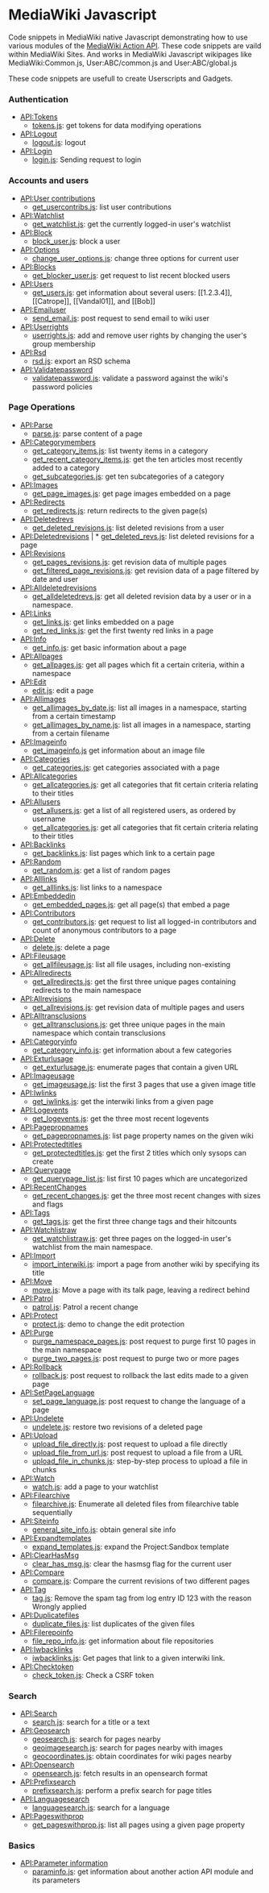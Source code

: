 # MediaWiki Javascript
Code snippets in MediaWiki native Javascript demonstrating how to use various modules of the [MediaWiki Action API](https://www.mediawiki.org/wiki/API:Main_page). These code snippets are vaild within MediaWiki Sites. And works in MediaWiki Javascript wikipages like MediaWiki:Common.js, User:ABC/common.js
and User:ABC/global.js

These code snippets are usefull to create Userscripts and Gadgets.

### Authentication
* [API:Tokens](https://www.mediawiki.org/wiki/API:Tokens)
  * [tokens.js](tokens.js): get tokens for data modifying operations
* [API:Logout](https://www.mediawiki.org/wiki/API:Logout)
  * [logout.js](logout.js): logout
* [API:Login](https://www.mediawiki.org/wiki/API:Login)
  * [login.js](login.js): Sending request to login

### Accounts and users 
* [API:User contributions](https://www.mediawiki.org/wiki/API:User_contributions)
  *  [get_usercontribs.js](get_usercontribs.js): list user contributions
* [API:Watchlist](https://www.mediawiki.org/wiki/API:Watchlist)
  * [get_watchlist.js](get_watchlist.js): get the currently logged-in user's watchlist
* [API:Block](https://www.mediawiki.org/wiki/API:Block)
  * [block_user.js](block_user.js): block a user
* [API:Options](https://www.mediawiki.org/wiki/API:Options)
  * [change_user_options.js](change_user_options.js): change three options for current user
* [API:Blocks](https://www.mediawiki.org/wiki/API:Blocks)
  * [get_blocker_user.js](get_blocked_user.js): get request to list recent blocked users
* [API:Users](https://www.mediawiki.org/wiki/API:Users)
  * [get_users.js](get_users.js): get information about several users: [[1.2.3.4]], [[Catrope]], [[Vandal01]], and [[Bob]]
* [API:Emailuser](https://www.mediawiki.org/wiki/API:Emailuser)
  * [send_email.js](send_email.js): post request to send email to wiki user
* [API:Userrights](https://www.mediawiki.org/wiki/API:Userrights)
  * [userrights.js](userrights.js): add and remove user rights by changing the user's group membership
* [API:Rsd](https://www.mediawiki.org/wiki/API:Rsd)
  *  [rsd.js](rsd.js): export an RSD schema
* [API:Validatepassword](https://www.mediawiki.org/wiki/API:validatepassword)
  *  [validatepassword.js](validatepassword.js): validate a password against the wiki's password policies

### Page Operations
* [API:Parse](https://www.mediawiki.org/wiki/API:Parse)
  *  [parse.js](parse.js): parse content of a page
* [API:Categorymembers](https://www.mediawiki.org/wiki/API:Categorymembers)
  *  [get_category_items.js](get_category_items.js): list twenty items in a category
  *  [get_recent_category_items.js](get_recent_category_items.js): get the ten articles most recently added to a category
  *  [get_subcategories.js](get_subcategories.js): get ten subcategories of a category
* [API:Images](https://www.mediawiki.org/wiki/API:Images)
  * [get_page_images.js](get_page_images.js): get page images embedded on a page
* [API:Redirects](https://www.mediawiki.org/wiki/API:Redirects)
  *  [get_redirects.js](get_redirects.js): return redirects to the given page(s)
* [API:Deletedrevs](https://www.mediawiki.org/wiki/API:Deletedrevs)
  *  [get_deleted_revisions.js](get_deleted_revisions.js): list deleted revisions from a user
* [API:Deletedrevisions](https://www.mediawiki.org/wiki/API:Deletedrevisions)
| *  [get_deleted_revs.js](get_deleted_revs.js): list deleted revisions for a page 
* [API:Revisions](https://www.mediawiki.org/wiki/API:Revisions)
  *  [get_pages_revisions.js](get_pages_revisions.js): get revision data of multiple pages
  *  [get_filtered_page_revisions.js](get_filtered_page_revisions.js): get revision data of a page filtered by date and user
* [API:Alldeletedrevisions](https://www.mediawiki.org/wiki/API:Alldeletedrevisions)
  *  [get_alldeletedrevs.js](get_alldeletedrevs.js): get all deleted revision data by a user or in a namespace.
* [API:Links](https://www.mediawiki.org/wiki/API:Links)
  *  [get_links.js](get_links.js): get links embedded on a page
  *  [get_red_links.js](get_red_links.js): get the first twenty red links in a page
* [API:Info](https://www.mediawiki.org/wiki/API:Info)
  * [get_info.js](get_info.js): get basic information about a page
* [API:Allpages](https://www.mediawiki.org/wiki/API:Allpages)
  * [get_allpages.js](get_allpages.js): get all pages which fit a certain criteria, within a namespace
* [API:Edit](https://www.mediawiki.org/wiki/API:Edit)
  * [edit.js](edit.js): edit a page
* [API:Allimages](https://www.mediawiki.org/wiki/API:Allimages)
  * [get_allimages_by_date.js](get_allimages_by_date.js): list all images in a namespace, starting from a certain timestamp 
  * [get_allimages_by_name.js](get_allimages_by_name.js): list all images in a namespace, starting from a certain filename
* [API:Imageinfo](https://www.mediawiki.org/wiki/API:Imageinfo)
  * [get_imageinfo.js](get_imageinfo.js) get information about an image file
* [API:Categories](https://www.mediawiki.org/wiki/API:Categories)
  * [get_categories.js](get_categories.js): get categories associated with a page
* [API:Allcategories](https://www.mediawiki.org/wiki/API:Allcategories)
  * [get_allcategories.js](get_allcategories.js): get all categories that fit certain criteria relating to their titles
* [API:Allusers](https://www.mediawiki.org/wiki/API:Allusers)
  * [get_allusers.js](get_allusers.js): get a list of all registered users, as ordered by username
  * [get_allcategories.js](get_allcategories.js): get all categories that fit certain criteria relating to their titles
* [API:Backlinks](https://www.mediawiki.org/wiki/API:Backlinks)
  * [get_backlinks.js](get_backlinks.js): list pages which link to a certain page
* [API:Random](https://www.mediawiki.org/wiki/API:Backlinks)
  * [get_random.js](get_random.js): get a list of random pages 
* [API:Alllinks](https://www.mediawiki.org/wiki/API:Alllinks)
  * [get_alllinks.js](get_alllinks.js): list links to a namespace
* [API:Embeddedin](https://www.mediawiki.org/wiki/API:Embeddedin)
  * [get_embedded_pages.js](get_embedded_pages.js): get all page(s) that embed a page
* [API:Contributors](https://www.mediawiki.org/wiki/API:Contributors)
  * [get_contributors.js](get_contributors.js): get request to list all logged-in contributors and count of 
  anonymous contributors to a page
* [API:Delete](https://www.mediawiki.org/wiki/API:Delete)
  * [delete.js](delete.js): delete a page
* [API:Fileusage](https://www.mediawiki.org/wiki/API:Fileusage)
  * [get_allfileusage.js](get_allfileusage.js): list all file usages, including non-existing
* [API:Allredirects](https://www.mediawiki.org/wiki/API:Allredirects)
  * [get_allredirects.js](get_allredirects.js): get the first three unique pages containing redirects to the main namespace
* [API:Allrevisions](https://www.mediawiki.org/wiki/API:Allrevisions)
  * [get_allrevisions.js](get_allrevisions.js): get revision data of multiple pages and users
* [API:Alltransclusions](https://www.mediawiki.org/wiki/API:Alltransclusions)
  * [get_alltransclusions.js](get_alltransclusions.js): get three unique pages in the main namespace which contain transclusions
* [API:Categoryinfo](https://www.mediawiki.org/wiki/API:Categoryinfo)
  * [get_category_info.js](get_category_info.js): get information about a few categories
* [API:Exturlusage](https://www.mediawiki.org/wiki/API:Exturlusage)
  * [get_exturlusage.js](get_exturlusage.js): enumerate pages that contain a given URL
* [API:Imageusage](https://www.mediawiki.org/wiki/API:Imageusage)
  * [get_imageusage.js](get_imageusage.js): list the first 3 pages that use a given image title
* [API:Iwlinks](https://www.mediawiki.org/wiki/API:Iwlinks)
  * [get_iwlinks.js](get_iwlinks.js): get the interwiki links from a given page
* [API:Logevents](https://www.mediawiki.org/wiki/API:Logevents)
  * [get_logevents.js](get_logevents.js): get the three most recent logevents
* [API:Pagepropnames](https://www.mediawiki.org/wiki/API:Pagepropnames)
  * [get_pagepropnames.js](get_pagepropnames.js): list page property names on the given wiki
* [API:Protectedtitles](https://www.mediawiki.org/wiki/API:Protectedtitles)
  * [get_protectedtitles.js](get_protectedtitles.js): get the first 2 titles which only sysops can create
* [API:Querypage](https://www.mediawiki.org/wiki/API:Querypage)
  * [get_querypage_list.js](get_querypage_list.js): list first 10 pages which are uncategorized
* [API:RecentChanges](https://www.mediawiki.org/wiki/API:RecentChanges)
  * [get_recent_changes.js](get_recent_changes.js): get the three most recent changes with sizes and flags
* [API:Tags](https://www.mediawiki.org/wiki/API:Tags)
  * [get_tags.js](get_tags.js): get the first three change tags and their hitcounts
* [API:Watchlistraw](https://www.mediawiki.org/wiki/API:Watchlistraw)
  * [get_watchlistraw.js](get_watchlistraw.js): get three pages on the logged-in user's watchlist from the main namespace.
* [API:Import](https://www.mediawiki.org/wiki/API:Import)
  * [import_interwiki.js](import_interwiki.js): import a page from another wiki by specifying its title
* [API:Move](https://www.mediawiki.org/wiki/API:Move)
  * [move.js](move.js): Move a page with its talk page, leaving a redirect behind
* [API:Patrol](https://www.mediawiki.org/wiki/API:Patrol)
  * [patrol.js](patrol.js): Patrol a recent change
* [API:Protect](https://www.mediawiki.org/wiki/API:Protect)
  * [protect.js](protect.js): demo to change the edit protection
* [API:Purge](https://www.mediawiki.org/wiki/API:Purge)
  * [purge_namespace_pages.js](purge_namespace_pages.js): post request to purge first 10 pages in the main namespace
  * [purge_two_pages.js](purge_two_pages.js): post request to purge two or more pages
* [API:Rollback](https://www.mediawiki.org/wiki/API:Rollback)
  * [rollback.js](rollback.js): post request to rollback the last edits made to a given page
* [API:SetPageLanguage](https://www.mediawiki.org/wiki/API:SetPageLanguage)
  * [set_page_language.js](set_page_language.js): post request to change the language of a page
* [API:Undelete](https://www.mediawiki.org/wiki/API:Undelete)
  * [undelete.js](undelete.js): restore two revisions of a deleted page
* [API:Upload](https://www.mediawiki.org/wiki/API:Upload)
  * [upload_file_directly.js](upload_file_directly.js): post request to upload a file directly
  * [upload_file_from_url.js](upload_file_from_url.js): post request to upload a file from a URL
  * [upload_file_in_chunks.js](upload_file_in_chunks.js): step-by-step process to upload a file in chunks
* [API:Watch](https://www.mediawiki.org/wiki/API:Watch)
  * [watch.js](watch.js): add a page to your watchlist
* [API:Filearchive](https://www.mediawiki.org/wiki/API:Filearchive)
  * [filearchive.js](filearchive.js): Enumerate all deleted files from filearchive table sequentially
* [API:Siteinfo](https://www.mediawiki.org/wiki/API:Siteinfo)
  * [general_site_info.js](general_site_info.js): obtain general site info
* [API:Expandtemplates](https://www.mediawiki.org/wiki/API:Expandtemplates)
  * [expand_templates.js](expand_templates.js): expand the Project:Sandbox template
* [API:ClearHasMsg](https://www.mediawiki.org/wiki/API:ClearHasMsg)
  * [clear_has_msg.js](clear_has_msg.js): clear the hasmsg flag for the current user
* [API:Compare](https://www.mediawiki.org/wiki/API:Compare)
  * [compare.js](compare.js): Compare the current revisions of two different pages
* [API:Tag](https://www.mediawiki.org/wiki/API:Tag)
  * [tag.js](tag.js): Remove the spam tag from log entry ID 123 with the reason Wrongly applied
* [API:Duplicatefiles](https://www.mediawiki.org/wiki/API:Duplicatefiles)
  * [duplicate_files.js](duplicate_files.js): list duplicates of the given files
* [API:Filerepoinfo](https://www.mediawiki.org/wiki/API:Filerepoinfo)
  * [file_repo_info.js](file_repo_info.js): get information about file repositories
* [API:Iwbacklinks](https://www.mediawiki.org/wiki/API:Iwbacklinks)
  * [iwbacklinks.js](iwbacklinks.js): Get pages that link to a given interwiki link.
* [API:Checktoken](https://www.mediawiki.org/wiki/API:Checktoken)
  * [check_token.js](check_token.js): Check a CSRF token

### Search 
* [API:Search](https://www.mediawiki.org/wiki/API:Search)
  * [search.js](search.js): search for a title or a text
* [API:Geosearch](https://www.mediawiki.org/wiki/API:Geosearch)
  * [geosearch.js](geosearch.js): search for pages nearby
  * [geoimagesearch.js](geoimagesearch.js): search for pages nearby with images
  * [geocoordinates.js](geocoordinates.js): obtain coordinates for wiki pages nearby
* [API:Opensearch](https://www.mediawiki.org/wiki/API:Opensearch)
  * [opensearch.js](opensearch.js): fetch results in an opensearch format
* [API:Prefixsearch](https://www.mediawiki.org/wiki/API:Prefixsearch)
  * [prefixsearch.js](prefixsearch.js): perform a prefix search for page titles
* [API:Languagesearch](https://www.mediawiki.org/wiki/API:Languagesearch)
  * [languagesearch.js](languagesearch.js): search for a language
* [API:Pageswithprop](https://www.mediawiki.org/wiki/API:Pageswithprop)
  *  [get_pageswithprop.js](get_pageswithprop.js): list all pages using a given page property

### Basics
* [API:Parameter information](https://www.mediawiki.org/wiki/API:Parameter_information)
  * [paraminfo.js](paraminfo.js): get information about another action API module and its parameters


